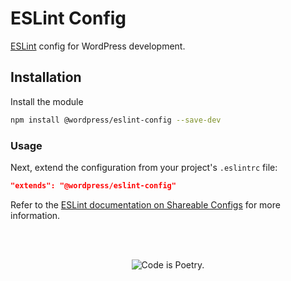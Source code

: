 # ESLint Config

[ESLint](https://eslint.org/) config for WordPress development.

## Installation

Install the module

```bash
npm install @wordpress/eslint-config --save-dev
```

### Usage

Next, extend the configuration from your project's `.eslintrc` file:

```json
"extends": "@wordpress/eslint-config"
```

Refer to the [ESLint documentation on Shareable Configs](http://eslint.org/docs/developer-guide/shareable-configs) for more information.


<br/><br/><p align="center"><img src="https://s.w.org/style/images/codeispoetry.png?1" alt="Code is Poetry." /></p>
